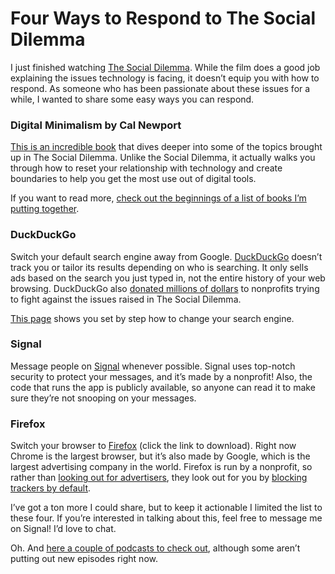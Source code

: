 # Four Ways to Respond to The Social Dilemma

I just finished watching [The Social Dilemma](https://www.netflix.com/title/81254224). While the film does a good job explaining the issues technology is facing, it doesn’t equip you with how to respond. As someone who has been passionate about these issues for a while, I wanted to share some easy ways you can respond.

### Digital Minimalism by Cal Newport
[This is an incredible book](https://bookshop.org/a/613/9780525536512) that dives deeper into some of the topics brought up in The Social Dilemma. Unlike the Social Dilemma, it actually walks you through how to reset your relationship with technology and create boundaries to help you get the most use out of digital tools.

If you want to read more, [check out the beginnings of a list of books I’m putting together](https://bookshop.org/lists/tech-human).

### DuckDuckGo
Switch your default search engine away from Google. [DuckDuckGo](https://duckduckgo.com/) doesn’t track you or tailor its results depending on who is searching. It only sells ads based on the search you just typed in, not the entire history of your web browsing. DuckDuckGo also [donated millions of dollars](https://duckduckgo.com/donations) to nonprofits trying to fight against the issues raised in The Social Dilemma.

[This page](https://duckduckgo.com/install) shows you set by step how to change your search engine.

### Signal
Message people on [Signal](https://signal.org/) whenever possible. Signal uses top-notch security to protect your messages, and it’s made by a nonprofit! Also, the code that runs the app is publicly available, so anyone can read it to make sure they’re not snooping on your messages.

### Firefox
Switch your browser to [Firefox](https://www.mozilla.org/en-US/firefox/new/) (click the link to download). Right now Chrome is the largest browser, but it’s also made by Google, which is the largest advertising company in the world. Firefox is run by a nonprofit, so rather than [looking out for advertisers](https://www.cnet.com/news/google-holds-firm-on-chrome-changes-that-may-break-ad-blockers/), they look out for you by [blocking trackers by default](https://www.youtube.com/watch?v=CUo1QB0OCic).

I’ve got a ton more I could share, but to keep it actionable I limited the list to these four. If you’re interested in talking about this, feel free to message me on Signal! I’d love to chat.

Oh. And [here a couple of podcasts to check out](https://lists.pocketcasts.com/f69236b1-f5fc-4ab5-9550-1e080a87e6b6), although some aren’t putting out new episodes right now.